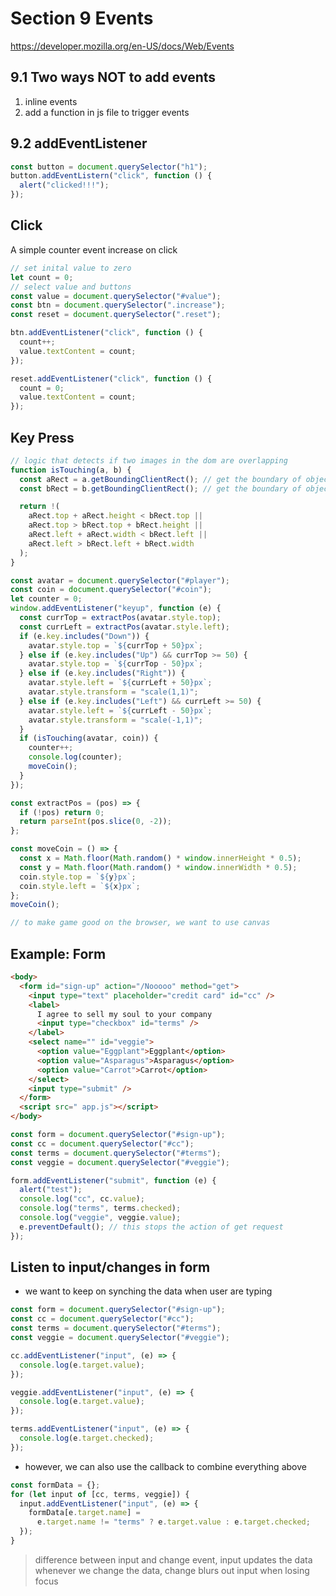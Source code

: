 # Section 9 Events

https://developer.mozilla.org/en-US/docs/Web/Events

## 9.1 Two ways NOT to add events

1. inline events
2. add a function in js file to trigger events

## 9.2 addEventListener

```javascript
const button = document.querySelector("h1");
button.addEventListern("click", function () {
  alert("clicked!!!");
});
```

## Click

A simple counter event increase on click

```javascript
// set inital value to zero
let count = 0;
// select value and buttons
const value = document.querySelector("#value");
const btn = document.querySelector(".increase");
const reset = document.querySelector(".reset");

btn.addEventListener("click", function () {
  count++;
  value.textContent = count;
});

reset.addEventListener("click", function () {
  count = 0;
  value.textContent = count;
});
```

## Key Press

```javascript
// logic that detects if two images in the dom are overlapping
function isTouching(a, b) {
  const aRect = a.getBoundingClientRect(); // get the boundary of object a
  const bRect = b.getBoundingClientRect(); // get the boundary of object b

  return !(
    aRect.top + aRect.height < bRect.top ||
    aRect.top > bRect.top + bRect.height ||
    aRect.left + aRect.width < bRect.left ||
    aRect.left > bRect.left + bRect.width
  );
}

const avatar = document.querySelector("#player");
const coin = document.querySelector("#coin");
let counter = 0;
window.addEventListener("keyup", function (e) {
  const currTop = extractPos(avatar.style.top);
  const currLeft = extractPos(avatar.style.left);
  if (e.key.includes("Down")) {
    avatar.style.top = `${currTop + 50}px`;
  } else if (e.key.includes("Up") && currTop >= 50) {
    avatar.style.top = `${currTop - 50}px`;
  } else if (e.key.includes("Right")) {
    avatar.style.left = `${currLeft + 50}px`;
    avatar.style.transform = "scale(1,1)";
  } else if (e.key.includes("Left") && currLeft >= 50) {
    avatar.style.left = `${currLeft - 50}px`;
    avatar.style.transform = "scale(-1,1)";
  }
  if (isTouching(avatar, coin)) {
    counter++;
    console.log(counter);
    moveCoin();
  }
});

const extractPos = (pos) => {
  if (!pos) return 0;
  return parseInt(pos.slice(0, -2));
};

const moveCoin = () => {
  const x = Math.floor(Math.random() * window.innerHeight * 0.5);
  const y = Math.floor(Math.random() * window.innerWidth * 0.5);
  coin.style.top = `${y}px`;
  coin.style.left = `${x}px`;
};
moveCoin();

// to make game good on the browser, we want to use canvas
```

## Example: Form

```html
<body>
  <form id="sign-up" action="/Nooooo" method="get">
    <input type="text" placeholder="credit card" id="cc" />
    <label>
      I agree to sell my soul to your company
      <input type="checkbox" id="terms" />
    </label>
    <select name="" id="veggie">
      <option value="Eggplant">Eggplant</option>
      <option value="Asparagus">Asparagus</option>
      <option value="Carrot">Carrot</option>
    </select>
    <input type="submit" />
  </form>
  <script src=" app.js"></script>
</body>
```

```javascript
const form = document.querySelector("#sign-up");
const cc = document.querySelector("#cc");
const terms = document.querySelector("#terms");
const veggie = document.querySelector("#veggie");

form.addEventListener("submit", function (e) {
  alert("test");
  console.log("cc", cc.value);
  console.log("terms", terms.checked);
  console.log("veggie", veggie.value);
  e.preventDefault(); // this stops the action of get request
});
```

## Listen to input/changes in form

- we want to keep on synching the data when user are typing

```javascript
const form = document.querySelector("#sign-up");
const cc = document.querySelector("#cc");
const terms = document.querySelector("#terms");
const veggie = document.querySelector("#veggie");

cc.addEventListener("input", (e) => {
  console.log(e.target.value);
});

veggie.addEventListener("input", (e) => {
  console.log(e.target.value);
});

terms.addEventListener("input", (e) => {
  console.log(e.target.checked);
});
```

- however, we can also use the callback to combine everything above

```javascript
const formData = {};
for (let input of [cc, terms, veggie]) {
  input.addEventListener("input", (e) => {
    formData[e.target.name] =
      e.target.name != "terms" ? e.target.value : e.target.checked;
  });
}
```

> difference between input and change event, input updates the data whenever we change the data, change blurs out input when losing focus
